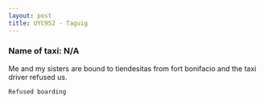 ```yaml
---
layout: post
title: UYC952 - Taguig
---
```


### Name of taxi: N/A

Me and my sisters are bound to tiendesitas from fort bonifacio and the taxi driver refused us.

```Refused boarding```
